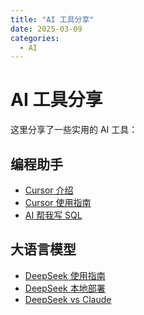 ```yaml
---
title: "AI 工具分享"
date: 2025-03-09
categories:
  - AI
---
```



# AI 工具分享

这里分享了一些实用的 AI 工具：

<!-- more -->

## 编程助手
- [Cursor 介绍](articles/cursor-intro.md)
- [Cursor 使用指南](articles/cursor-guide.md)
- [AI 帮我写 SQL](articles/ai-sql.md)

## 大语言模型
- [DeepSeek 使用指南](articles/deepseek-guide.md)
- [DeepSeek 本地部署](articles/deepseek-local.md)
- [DeepSeek vs Claude](articles/deepseek-vs-claude.md)
